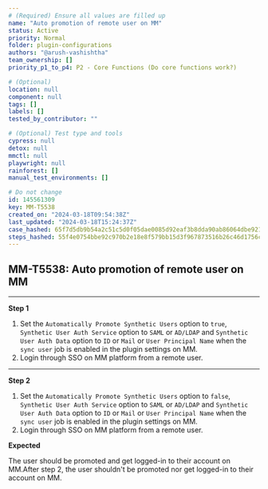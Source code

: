 ```yaml
---
# (Required) Ensure all values are filled up
name: "Auto promotion of remote user on MM"
status: Active
priority: Normal
folder: plugin-configurations
authors: "@arush-vashishtha"
team_ownership: []
priority_p1_to_p4: P2 - Core Functions (Do core functions work?)

# (Optional)
location: null
component: null
tags: []
labels: []
tested_by_contributor: ""

# (Optional) Test type and tools
cypress: null
detox: null
mmctl: null
playwright: null
rainforest: []
manual_test_environments: []

# Do not change
id: 145561309
key: MM-T5538
created_on: "2024-03-18T09:54:38Z"
last_updated: "2024-03-18T15:24:37Z"
case_hashed: 65f7d5db9b54a2c51c5d0f05dae0085d92eaf3b8dda90ab86064dbe9216f7fc6ba6487deef19ebf0cca99c8b0c36fd93
steps_hashed: 55f4e0754bbe92c970b2e18e8f579bb15d3f967873516b26c46d1756c51acd1ca6a3ffb29f870f24c87191010767491a
---
```


<!-- (Auto-generated) Based on frontmatter's "key" and "name" -->

## MM-T5538: Auto promotion of remote user on MM

---

**Step 1**

1. Set the `Automatically Promote Synthetic Users` option to `true`, `Synthetic User Auth Service` option to `SAML` or `AD/LDAP` and `Synthetic User Auth Data` option to `ID` or `Mail` or `User Principal Name` when the `sync user` job is enabled in the plugin settings on MM.
2. Login through SSO on MM platform from a remote user.

---

**Step 2**

1. Set the `Automatically Promote Synthetic Users` option to `false`, `Synthetic User Auth Service` option to `SAML` or `AD/LDAP` and `Synthetic User Auth Data` option to `ID` or `Mail` or `User Principal Name` when the `sync user` job is enabled in the plugin settings on MM.
2. Login through SSO on MM platform from a remote user.

**Expected**

The user should be promoted and get logged-in to their account on MM.After step 2, the user shouldn't be promoted nor get logged-in to their account on MM.
